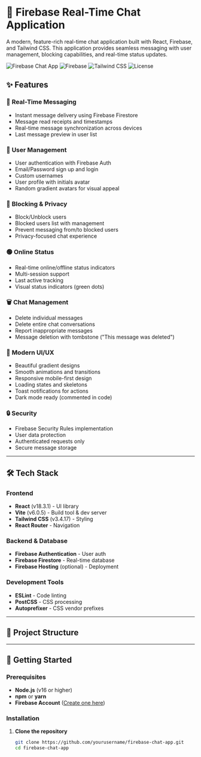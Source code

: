 # 🚀 Firebase Real-Time Chat Application

A modern, feature-rich real-time chat application built with React, Firebase, and Tailwind CSS. This application provides seamless messaging with user management, blocking capabilities, and real-time status updates.

![Firebase Chat App](https://img.shields.io/badge/React-18.3.1-blue)
![Firebase](https://img.shields.io/badge/Firebase-11.1.0-orange)
![Tailwind CSS](https://img.shields.io/badge/TailwindCSS-3.4.17-38bdf8)
![License](https://img.shields.io/badge/License-MIT-green)

## ✨ Features

### 💬 **Real-Time Messaging**
- Instant message delivery using Firebase Firestore
- Message read receipts and timestamps
- Real-time message synchronization across devices
- Last message preview in user list

### 👥 **User Management**
- User authentication with Firebase Auth
- Email/Password sign up and login
- Custom usernames
- User profile with initials avatar
- Random gradient avatars for visual appeal

### 🚫 **Blocking & Privacy**
- Block/Unblock users
- Blocked users list with management
- Prevent messaging from/to blocked users
- Privacy-focused chat experience

### 🟢 **Online Status**
- Real-time online/offline status indicators
- Multi-session support
- Last active tracking
- Visual status indicators (green dots)

### 🗑️ **Chat Management**
- Delete individual messages
- Delete entire chat conversations
- Report inappropriate messages
- Message deletion with tombstone ("This message was deleted")

### 🎨 **Modern UI/UX**
- Beautiful gradient designs
- Smooth animations and transitions
- Responsive mobile-first design
- Loading states and skeletons
- Toast notifications for actions
- Dark mode ready (commented in code)

### 🔒 **Security**
- Firebase Security Rules implementation
- User data protection
- Authenticated requests only
- Secure message storage

---

## 🛠️ Tech Stack

### Frontend
- **React** (v18.3.1) - UI library
- **Vite** (v6.0.5) - Build tool & dev server
- **Tailwind CSS** (v3.4.17) - Styling
- **React Router** - Navigation

### Backend & Database
- **Firebase Authentication** - User auth
- **Firebase Firestore** - Real-time database
- **Firebase Hosting** (optional) - Deployment

### Development Tools
- **ESLint** - Code linting
- **PostCSS** - CSS processing
- **Autoprefixer** - CSS vendor prefixes

---

## 📁 Project Structure


---

## 🚀 Getting Started

### Prerequisites

- **Node.js** (v16 or higher)
- **npm** or **yarn**
- **Firebase Account** ([Create one here](https://firebase.google.com/))

### Installation

1. **Clone the repository**
   ```bash
   git clone https://github.com/yourusername/firebase-chat-app.git
   cd firebase-chat-app
